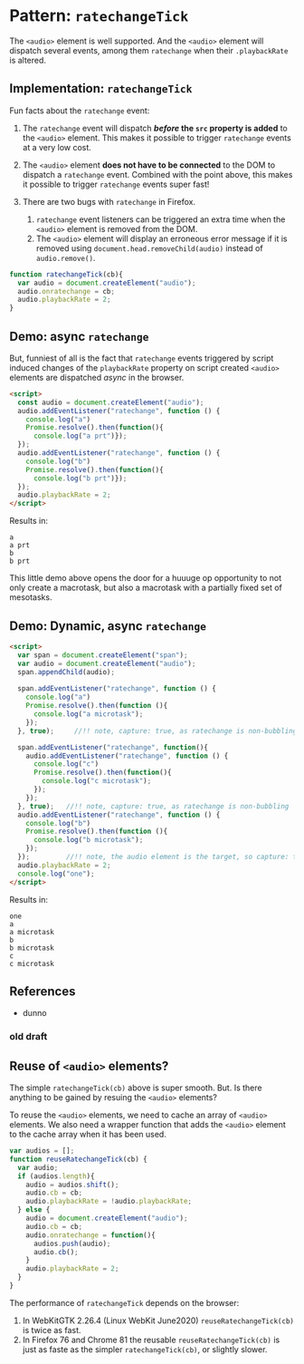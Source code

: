 # Pattern: `ratechangeTick`

The `<audio>` element is well supported. And the `<audio>` element will dispatch several events, among them `ratechange` when their `.playbackRate` is altered. 

## Implementation: `ratechangeTick`

Fun facts about the `ratechange` event:

1. The `ratechange` event will dispatch ***before* the `src` property is added** to the `<audio>` element. This makes it possible to trigger `ratechange` events at a very low cost.

2. The `<audio>` element **does not have to be connected** to the DOM to dispatch a `ratechange` event. Combined with the point above, this makes it possible to trigger `ratechange` events super fast! 

3. There are two bugs with `ratechange` in Firefox.
   1. `ratechange` event listeners can be triggered an extra time when the `<audio>` element is removed from the DOM.
   2. The `<audio>` element will display an erroneous error message if it is removed using `document.head.removeChild(audio)` instead of `audio.remove()`. 

```javascript
function ratechangeTick(cb){
  var audio = document.createElement("audio");
  audio.onratechange = cb;
  audio.playbackRate = 2;
} 
```          

## Demo: async `ratechange` 

But, funniest of all is the fact that `ratechange` events triggered by script induced changes of the `playbackRate` property on script created `<audio>` elements are dispatched *async* in the browser. 

```html
<script>
  const audio = document.createElement("audio");
  audio.addEventListener("ratechange", function () {
    console.log("a")
    Promise.resolve().then(function(){
      console.log("a prt")});
  });
  audio.addEventListener("ratechange", function () {
    console.log("b")
    Promise.resolve().then(function(){
      console.log("b prt")});
  });
  audio.playbackRate = 2;
</script>
```

Results in:

```
a
a prt
b
b prt
```

This little demo above opens the door for a huuuge op opportunity to not only create a macrotask, but also a macrotask with a partially fixed set of mesotasks.


## Demo: Dynamic, async `ratechange` 
```html
<script>
  var span = document.createElement("span");
  var audio = document.createElement("audio");
  span.appendChild(audio);
  
  span.addEventListener("ratechange", function () {
    console.log("a")
    Promise.resolve().then(function (){
      console.log("a microtask");
    });
  }, true);     //!! note, capture: true, as ratechange is non-bubbling

  span.addEventListener("ratechange", function(){
    audio.addEventListener("ratechange", function () {
      console.log("c")
      Promise.resolve().then(function(){
        console.log("c microtask");
      });
    });
  }, true);   //!! note, capture: true, as ratechange is non-bubbling
  audio.addEventListener("ratechange", function () {
    console.log("b")
    Promise.resolve().then(function (){
      console.log("b microtask");
    });
  });         //!! note, the audio element is the target, so capture: true is irrelevant.
  audio.playbackRate = 2;
  console.log("one");
</script>
```

Results in:

```
one
a
a microtask
b
b microtask
c
c microtask
```

## References

  * dunno
  
### old draft

## Reuse of `<audio>` elements?

The simple `ratechangeTick(cb)` above is super smooth. But. Is there anything to be gained by resuing the `<audio>` elements?

To reuse the `<audio>` elements, we need to cache an array of `<audio>` elements. We also need a wrapper function that adds the `<audio>` element to the cache array when it has been used.

```javascript
var audios = [];
function reuseRatechangeTick(cb) {
  var audio;
  if (audios.length){
    audio = audios.shift();
    audio.cb = cb;
    audio.playbackRate = !audio.playbackRate;
  } else {
    audio = document.createElement("audio");
    audio.cb = cb;
    audio.onratechange = function(){
      audios.push(audio);
      audio.cb();
    }
    audio.playbackRate = 2;
  }
}
```

The performance of `ratechangeTick` depends on the browser:
1. In WebKitGTK 2.26.4 (Linux WebKit June2020) `reuseRatechangeTick(cb)` is twice as fast.
2. In Firefox 76 and Chrome 81 the reusable `reuseRatechangeTick(cb)` is just as faste as the simpler `ratechangeTick(cb)`, or slightly slower.